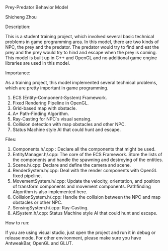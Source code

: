 Prey-Predator Behavior Model

Shicheng Zhou

Description:

This is a student training project, which involved several basic technical problems in game programming area. In this model, there are two kinds of NPC, the prey and the predator. The predator would try to find and eat the prey and the prey would try to hind and escape when the prey is coming. This model is built up in C++ and OpenGL and no additional game engine libraries are used in this model.

Importance:

As a training project, this model implemented several technical problems, which are pretty important in game programming. 
1.	ECS (Entity-Component-System) Framework.
2.	Fixed Rendering Pipeline in OpenGL.
3.	Grid-based map with obstacle.
4.	A* Path-Finding Algorithm.
5.	Ray-Casting for NPC`s visual sensing.
6.	Collision detection with map obstacles and other NPC.
7.	Status Machine style AI that could hunt and escape.

Files:

1.	Components.h/.cpp : Declare all the components that might be used.
2.	EntityManager.h/.cpp: The core of the ECS Framework. Store the lists of the components and handle the spawning and destroying of the entities.
3.	Scene.h/.cpp: Declare and define the camera and scene.
4.	RenderSystem.h/.cpp: Deal with the render components with OpenGL fixed pipeline.
5.	MovementSystem.h/.cpp: Update the velocity, orientation, and position of transform components and movement components. Pathfinding Algorithm is also implemented here.
8.	CollisionSystem.h/.cpp: Handle the collision between the NPC and map obstacles or other NPC.
6.	SensingSystem.h/.cpp: Ray-Casting.
9.	AISystem.h/.cpp: Status Machine style AI that could hunt and escape.

How to run:

If you are using visual studio, just open the project and run it in debug or release mode. For other environment, please make sure you have AntweakBar, OpenGL and GLUT.

